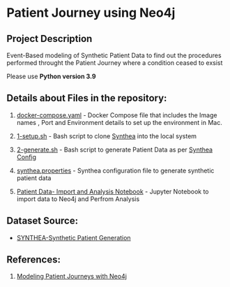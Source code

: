 
# Patient Journey using Neo4j

## Project Description
Event-Based modeling of Synthetic Patient Data to find out the procedures performed throught the Patient Journey
where a condition ceased to exsist

Please use **Python version 3.9**

## Details about Files in the repository:
    
1. [docker-compose.yaml](./docker-compose.yml) - Docker Compose file that includes the Image names , Port and Environment details to set up the environment in Mac.

2. [1-setup.sh](./1-setup.sh) - Bash script to clone [Synthea](https://github.com/synthetichealth/synthea) into the local system

3. [2-generate.sh](./2-generate.sh) - Bash script to generate Patient Data as per [Synthea Config](./synthea.properties)

4. [synthea.properties](./synthea.properties) - Synthea configuration file to generate synthetic patient data

5. [Patient Data- Import and Analysis Notebook](./Patient%20Data-%20Import%20and%20Analysis.ipynb) - Jupyter Notebook to import data to Neo4j and Perfrom Analysis

## Dataset Source:

- [SYNTHEA-Synthetic Patient Generation](https://synthetichealth.github.io/synthea/)


## References:

1. [Modeling Patient Journeys with Neo4j](https://medium.com/neo4j/modeling-patient-journeys-with-neo4j-d0785fbbf5a2) 




